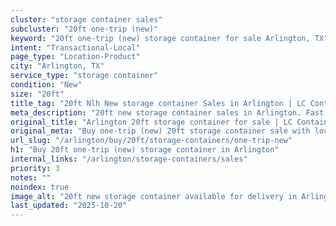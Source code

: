 ```yaml
---
cluster: "storage container sales"
subcluster: "20ft one-trip (new)"
keyword: "20ft one-trip (new) storage container for sale Arlington, TX"
intent: "Transactional-Local"
page_type: "Location-Product"
city: "Arlington, TX"
service_type: "storage container"
condition: "New"
size: "20ft"
title_tag: "20ft Nlh New storage container Sales in Arlington | LC Container"
meta_description: "20ft new storage container sales in Arlington. Fast delivery, competitive pricing. Serving storage containers area. Quote ID: UV4. Call (214) 524-4168 for your free quote today."
original_title: "Arlington 20ft storage container for sale | LC Container"
original_meta: "Buy one-trip (new) 20ft storage container sale with local delivery in Arlington, TX. LC Container — local Since 2003. Request a fast quote today."
url_slug: "/arlington/buy/20ft/storage-containers/one-trip-new"
h1: "Buy 20ft one-trip (new) storage container in Arlington"
internal_links: "/arlington/storage-containers/sales"
priority: 3
notes: ""
noindex: true
image_alt: "20ft new storage container available for delivery in Arlington"
last_updated: "2025-10-20"
---
```


<!-- TODO: Add unique city/inventory copy, images, and internal links here. -->

